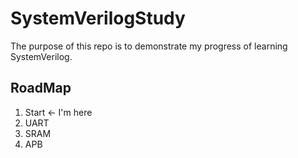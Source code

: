 # SystemVerilogStudy

The purpose of this repo is to demonstrate my progress of learning SystemVerilog.

## RoadMap
1. Start <- I'm here
2. UART 
3. SRAM
4. APB
